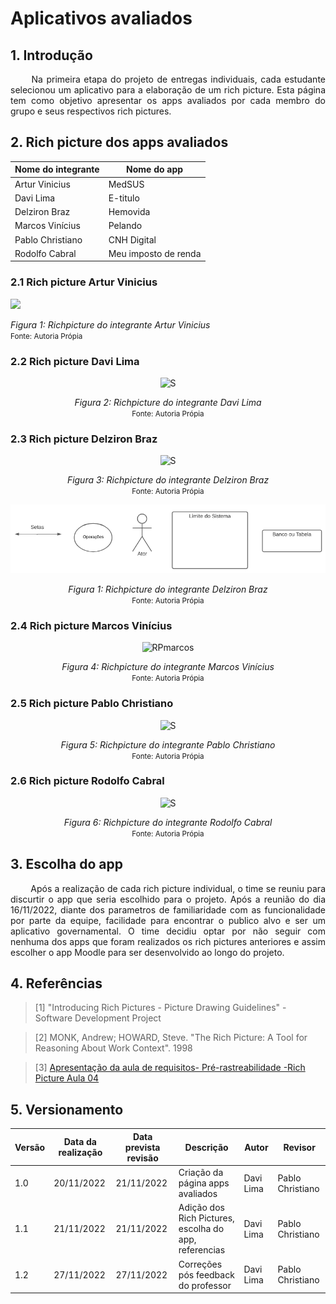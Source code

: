 # Aplicativos avaliados

## 1. Introdução

<p align = "justify"> &emsp;&emsp; Na primeira etapa do projeto de entregas individuais, cada estudante selecionou um aplicativo para a elaboração de um rich picture. Esta página tem como objetivo apresentar os apps avaliados por cada membro do grupo e seus respectivos rich pictures.</p>

## 2. Rich picture dos apps avaliados

<center>

| Nome do integrante | Nome do app          |
| ------------------ | -------------------- |
| Artur Vinicius     | MedSUS               |
| Davi Lima          | E-titulo             |
| Delziron Braz      | Hemovida             |
| Marcos Vinícius    | Pelando              |
| Pablo Christiano   | CNH Digital          |
| Rodolfo Cabral     | Meu imposto de renda |

</center>

### 2.1 Rich picture Artur Vinicius

![](https://user-images.githubusercontent.com/79341819/203165139-1359f522-da42-480e-a5dd-acb58ed916b6.png)

*Figura 1: Richpicture do integrante Artur Vinicius*   
<small>Fonte: Autoria Própia</small></center>

### 2.2 Rich picture Davi Lima
<center>

![S](https://user-images.githubusercontent.com/79341819/203165119-a720cea0-7447-4877-842a-1389124f31b0.png)

*Figura 2: Richpicture do integrante Davi Lima*   
<small>Fonte: Autoria Própia</small></center>

### 2.3 Rich picture Delziron Braz

<center>

![S](https://user-images.githubusercontent.com/79341819/203165123-ebba0d2e-fbf2-4e29-8bf6-505279e0fc41.png)

*Figura 3: Richpicture do integrante Delziron Braz*   
<small>Fonte: Autoria Própia</small>

</center>

<center>

![Legenda](../Assets/RichPicture/Legenda.png)

*Figura 1: Richpicture do integrante Delziron Braz*   
<small>Fonte: Autoria Própia</small>

</center>

### 2.4 Rich picture Marcos Vinícius

<center>

![RPmarcos](https://user-images.githubusercontent.com/79341819/203165135-6e891ba7-0f2b-4abb-864b-0ac479bbc335.jpg)

*Figura 4: Richpicture do integrante Marcos Vinícius*   
<small>Fonte: Autoria Própia</small></center>

### 2.5 Rich picture Pablo Christiano

<center>

![S](https://user-images.githubusercontent.com/79341819/203165109-34509d35-f3e2-4d3e-9a5f-8e748d6cea88.png)

*Figura 5: Richpicture do integrante Pablo Christiano*   
<small>Fonte: Autoria Própia</small></center>

### 2.6 Rich picture Rodolfo Cabral

<center>

![S](https://user-images.githubusercontent.com/79341819/203165172-70bef653-f1d4-424c-9f47-c99aafa32405.png)

*Figura 6: Richpicture do integrante Rodolfo Cabral*   
<small>Fonte: Autoria Própia</small></center>

## 3. Escolha do app

<p align = "justify"> &emsp;&emsp; Após a realização de cada rich picture individual, o time se reuniu para discurtir o app que seria escolhido para o projeto. Após a reunião do dia 16/11/2022, diante dos parametros de familiaridade com as funcionalidade por parte da equipe, facilidade para encontrar o publico alvo e ser um aplicativo governamental. O time decidiu optar por não seguir com nenhuma dos apps que foram realizados os rich pictures anteriores e assim escolher o app Moodle para ser desenvolvido ao longo do projeto.</p>

## 4. Referências
>[1] "Introducing Rich Pictures - Picture Drawing Guidelines" - Software Development Project

>[2] MONK, Andrew; HOWARD, Steve. "The Rich Picture: A Tool for Reasoning About Work Context". 1998

>[3] [Apresentação da aula de requisitos-  Pré-rastreabilidade -Rich Picture Aula 04](https://aprender3.unb.br/pluginfile.php/2307459/mod_resource/content/4/Requisitos%20-%20Aula%2004%20-%20Parte%202%20RichPicture.pdf)
  
## 5. Versionamento

| Versão | Data da realização | Data prevista revisão | Descrição                                             | Autor     | Revisor          |
| ------ | ------------------ | --------------------- | ----------------------------------------------------- | --------- | ---------------- |
| 1.0    | 20/11/2022         | 21/11/2022            | Criação da página apps avaliados                      | Davi Lima | Pablo Christiano |
| 1.1    | 21/11/2022         | 21/11/2022            | Adição dos Rich Pictures, escolha do app, referencias | Davi Lima | Pablo Christiano |
| 1.2    | 27/11/2022         | 27/11/2022            | Correções pós feedback do professor                   | Davi Lima | Pablo Christiano |